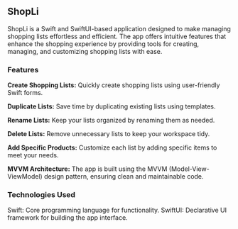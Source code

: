 ## ShopLi
ShopLi is a Swift and SwiftUI-based application designed to make managing shopping lists effortless and efficient. The app offers intuitive features that enhance the shopping experience by providing tools for creating, managing, and customizing shopping lists with ease.


### Features

**Create Shopping Lists:** Quickly create shopping lists using user-friendly Swift forms.

**Duplicate Lists:** Save time by duplicating existing lists using templates.

**Rename Lists:** Keep your lists organized by renaming them as needed.

**Delete Lists:** Remove unnecessary lists to keep your workspace tidy.

**Add Specific Products:** Customize each list by adding specific items to meet your needs.

**MVVM Architecture:** The app is built using the MVVM (Model-View-ViewModel) design pattern, ensuring clean and maintainable code.


### Technologies Used
Swift: Core programming language for functionality.
SwiftUI: Declarative UI framework for building the app interface.
